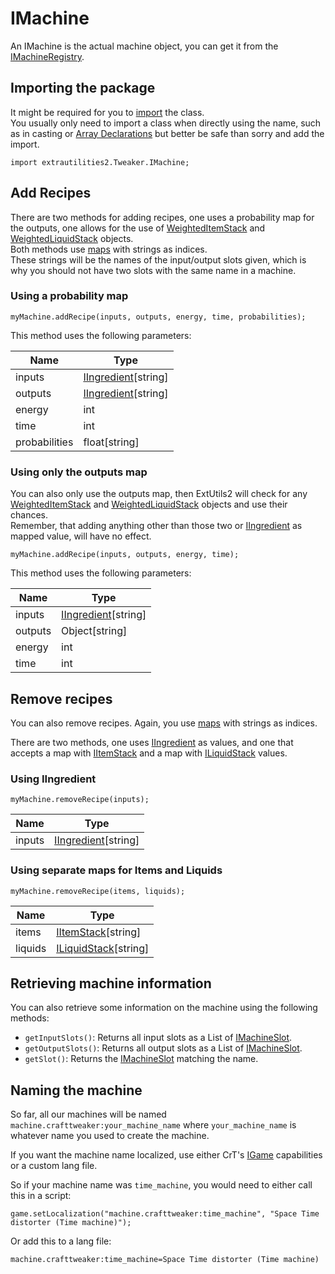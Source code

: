 # IMachine

An IMachine is the actual machine object, you can get it from the [IMachineRegistry](/Mods/ExtraUtilities2/CustomMachines/IMachineRegistry).

## Importing the package
It might be required for you to [import](/AdvancedFunctions/Import) the class.  
You usually only need to import a class when directly using the name, such as in casting or [Array Declarations](/AdvancedFunctions/Arrays_and_Loops) but better be safe than sorry and add the import.
```zenscript
import extrautilities2.Tweaker.IMachine;
```

## Add Recipes

There are two methods for adding recipes, one uses a probability map for the outputs, one allows for the use of [WeightedItemStack](/Vanilla/Items/WeightedItemStack) and [WeightedLiquidStack](/Vanilla/Liquids/WeightedLiquidStack) objects.  
Both methods use [maps](/AdvancedFunctions/Associative_Arrays) with strings as indices.  
These strings will be the names of the input/output slots given, which is why you should not have two slots with the same name in a machine.


### Using a probability map

```zenscript
myMachine.addRecipe(inputs, outputs, energy, time, probabilities);
```

This method uses the following parameters:

| Name          | Type                                                        |
|---------------|-------------------------------------------------------------|
| inputs        | [IIngredient](/Vanilla/Variable_Types/IIngredient)[string\] |
| outputs       | [IIngredient](/Vanilla/Variable_Types/IIngredient)[string\] |
| energy        | int                                                         |
| time          | int                                                         |
| probabilities | float[string\]                                              |



### Using only the outputs map

You can also only use the outputs map, then ExtUtils2 will check for any [WeightedItemStack](/Vanilla/Items/WeightedItemStack) and [WeightedLiquidStack](/Vanilla/Liquids/WeightedLiquidStack) objects and use their chances.  
Remember, that adding anything other than those two or [IIngredient](/Vanilla/Variable_Types/IIngredient) as mapped value, will have no effect.

```zenscript
myMachine.addRecipe(inputs, outputs, energy, time);
```

This method uses the following parameters:

| Name          | Type                                                        |
|---------------|-------------------------------------------------------------|
| inputs        | [IIngredient](/Vanilla/Variable_Types/IIngredient)[string\] |
| outputs       | Object[string\]                                             |
| energy        | int                                                         |
| time          | int                                                         |


## Remove recipes

You can also remove recipes.
Again, you use [maps](/AdvancedFunctions/Associative_Arrays) with strings as indices.  

There are two methods, one uses [IIngredient](/Vanilla/Variable_Types/IIngredient) as values, and one that accepts a map with [IItemStack](/Vanilla/Items/IItemStack) and a map with [ILiquidStack](/Vanilla/Liquids/ILiquidStack) values.

### Using IIngredient
```zenscript
myMachine.removeRecipe(inputs);
```


| Name          | Type                                                        |
|---------------|-------------------------------------------------------------|
| inputs        | [IIngredient](/Vanilla/Variable_Types/IIngredient)[string\] |

### Using separate maps for Items and Liquids

```zenscript
myMachine.removeRecipe(items, liquids);
```

| Name          | Type                                                        |
|---------------|-------------------------------------------------------------|
| items         | [IItemStack](/Vanilla/Items/IItemStack)[string\]            |
| liquids       | [ILiquidStack](/Vanilla/Liquids/ILiquidStack)[string\]      |



## Retrieving machine information

You can also retrieve some information on the machine using the following methods:

- `getInputSlots()`: Returns all input slots as a List of [IMachineSlot](/Mods/ExtraUtilities2/CustomMachines/IMachineSlot).
- `getOutputSlots()`: Returns all output slots as a List of [IMachineSlot](/Mods/ExtraUtilities2/CustomMachines/IMachineSlot).
- `getSlot()`: Returns the [IMachineSlot](/Mods/ExtraUtilities2/CustomMachines/IMachineSlot) matching the name.


## Naming the machine
So far, all our machines will be named `machine.crafttweaker:your_machine_name` where `your_machine_name` is whatever name you used to create the machine.

If you want the machine name localized, use either CrT's [IGame](/Vanilla/Game/IGame) capabilities or a custom lang file.

So if your machine name was `time_machine`, you would need to either call this in a script:
```zenscript
game.setLocalization("machine.crafttweaker:time_machine", "Space Time distorter (Time machine)");
```

Or add this to a lang file:  
```
machine.crafttweaker:time_machine=Space Time distorter (Time machine)
```